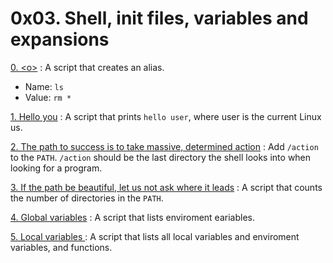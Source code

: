 # 0x03. Shell, init files, variables and expansions

[0. \<o>](./0-alias) : A script that creates an alias.
   - Name: `ls`
   - Value: `rm *` 

[1. Hello you](./1-hello_you) : A script that prints `hello user`, where user is the current Linux us.

[2. The path to success is to take massive, determined action](./2-path) : Add `/action` to the `PATH`. `/action` should be the last directory the shell looks into when looking for a program.

[3. If the path be beautiful, let us not ask where it leads](./3-paths) : A script that counts the number of directories in the `PATH`.

[4. Global variables](./4-global_variables) : A script that lists enviroment eariables.

[5. Local variables ](./5-local_variables) : A script that lists all local variables and enviroment variables, and functions.
